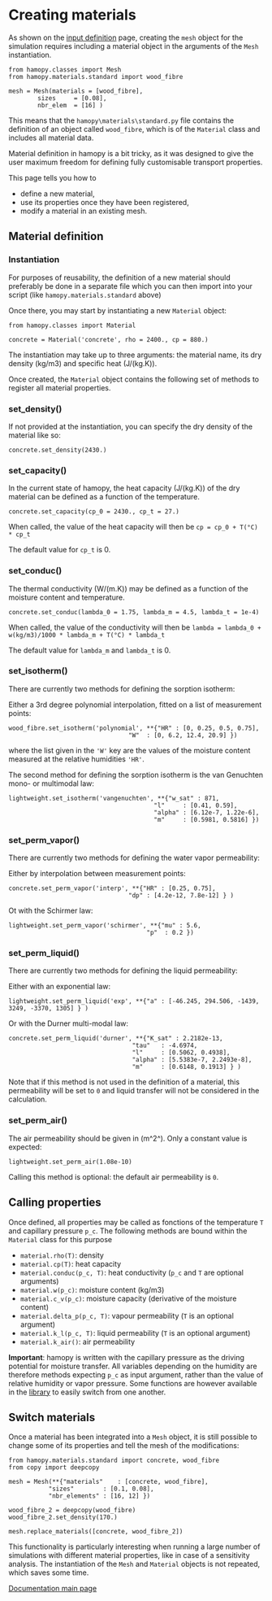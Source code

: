 # Creating materials

As shown on the [input definition](inputs.md) page, creating the `mesh` object for the simulation requires including a material object in the arguments of the `Mesh` instantiation.

	from hamopy.classes import Mesh
	from hamopy.materials.standard import wood_fibre

	mesh = Mesh(materials = [wood_fibre],
		    sizes     = [0.08],
		    nbr_elem  = [16] )

This means that the `hamopy\materials\standard.py` file contains the definition of an object called `wood_fibre`, which is of the `Material` class and includes all material data.

Material definition in hamopy is a bit tricky, as it was designed to give the user maximum freedom for defining fully customisable transport properties.

This page tells you how to

* define a new material,
* use its properties once they have been registered,
* modify a material in an existing mesh.

## Material definition

### Instantiation

For purposes of reusability, the definition of a new material should preferably be done in a separate file which you can then import into your script (like `hamopy.materials.standard` above)

Once there, you may start by instantiating a new `Material` object:

	from hamopy.classes import Material

	concrete = Material('concrete', rho = 2400., cp = 880.)

The instantiation may take up to three arguments: the material name, its dry density (kg/m3) and specific heat (J/(kg.K)).

Once created, the `Material` object contains the following set of methods to register all material properties.

### set_density()

If not provided at the instantiation, you can specify the dry density of the material like so:

	concrete.set_density(2430.)


### set_capacity()

In the current state of hamopy, the heat capacity (J/(kg.K)) of the dry material can be defined as a function of the temperature.

	concrete.set_capacity(cp_0 = 2430., cp_t = 27.)

When called, the value of the heat capacity will then be `cp = cp_0 + T(°C) * cp_t`

The default value for `cp_t` is 0.

### set_conduc()

The thermal conductivity (W/(m.K)) may be defined as a function of the moisture content and temperature.

	concrete.set_conduc(lambda_0 = 1.75, lambda_m = 4.5, lambda_t = 1e-4) 

When called, the value of the conductivity will then be `lambda = lambda_0 + w(kg/m3)/1000 * lambda_m + T(°C) * lambda_t`

The default value for `lambda_m` and `lambda_t` is 0.

### set_isotherm()

There are currently two methods for defining the sorption isotherm:

Either a 3rd degree polynomial interpolation, fitted on a list of measurement points:

	wood_fibre.set_isotherm('polynomial', **{"HR" : [0, 0.25, 0.5, 0.75],
			                         "W"  : [0, 6.2, 12.4, 20.9] })

where the list given in the `'W'` key are the values of the moisture content measured at the relative humidities `'HR'`.

The second method for defining the sorption isotherm is the van Genuchten mono- or multimodal law:

	lightweight.set_isotherm('vangenuchten', **{"w_sat" : 871,
		                                    "l"     : [0.41, 0.59],
		                                    "alpha" : [6.12e-7, 1.22e-6],
		                                    "m"     : [0.5981, 0.5816] })

### set_perm_vapor()

There are currently two methods for defining the water vapor permeability:

Either by interpolation between measurement points:

	concrete.set_perm_vapor('interp', **{"HR" : [0.25, 0.75],
		                             "dp" : [4.2e-12, 7.8e-12] } )

Ot with the Schirmer law:

	lightweight.set_perm_vapor('schirmer', **{"mu" : 5.6,
		                                  "p"  : 0.2 })

### set_perm_liquid()

There are currently two methods for defining the liquid permeability:

Either with an exponential law:

	lightweight.set_perm_liquid('exp', **{"a" : [-46.245, 294.506, -1439, 3249, -3370, 1305] } )


Or with the Durner multi-modal law:

	concrete.set_perm_liquid('durner', **{"K_sat" : 2.2182e-13,
		                              "tau"   : -4.6974,
		                              "l"     : [0.5062, 0.4938],
		                              "alpha" : [5.5383e-7, 2.2493e-8],
		                              "m"     : [0.6148, 0.1913] } )

Note that if this method is not used in the definition of a material, this permeability will be set to `0` and liquid transfer will not be considered in the calculation.

### set_perm_air()

The air permeability should be given in (m^2^). Only a constant value is expected:

	lightweight.set_perm_air(1.08e-10)

Calling this method is optional: the default air permeability is `0`.

## Calling properties

Once defined, all properties may be called as fonctions of the temperature `T` and capillary pressure `p_c`. The following methods are bound within the `Material` class for this purpose

* `material.rho(T)`: density
* `material.cp(T)`: heat capacity
* `material.conduc(p_c, T)`: heat conductivity (`p_c` and `T` are optional arguments)
* `material.w(p_c)`: moisture content (kg/m3)
* `material.c_v(p_c)`: moisture capacity (derivative of the moisture content)
* `material.delta_p(p_c, T)`: vapour permeability (`T` is an optional argument)
* `material.k_l(p_c, T)`: liquid permeability (`T` is an optional argument)
* `material.k_air()`: air permeability

**Important**: hamopy is written with the capillary pressure as the driving potential for moisture transfer. All variables depending on the humidity are therefore methods expecting `p_c` as input argument, rather than the value of relative humidity or vapor pressure. Some functions are however available in the [library](library.md) to easily switch from one another.

## Switch materials

Once a material has been integrated into a `Mesh` object, it is still possible to change some of its properties and tell the mesh of the modifications:

	from hamopy.materials.standard import concrete, wood_fibre
	from copy import deepcopy

	mesh = Mesh(**{"materials"    : [concrete, wood_fibre],
		       "sizes"        : [0.1, 0.08],
		       "nbr_elements" : [16, 12] })

	wood_fibre_2 = deepcopy(wood_fibre)
	wood_fibre_2.set_density(170.)

	mesh.replace_materials([concrete, wood_fibre_2])

This functionality is particularly interesting when running a large number of simulations with different material properties, like in case of a sensitivity analysis. The instantiation of the `Mesh` and `Material` objects is not repeated, which saves some time.

[Documentation main page](../index.md)

